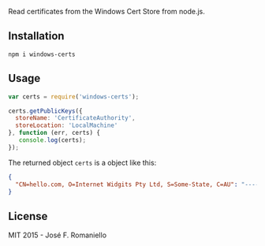 Read certificates from the Windows Cert Store from node.js.

## Installation

```
npm i windows-certs
```

## Usage

```javascript
var certs = require('windows-certs');

certs.getPublicKeys({
  storeName: 'CertificateAuthority',
  storeLocation: 'LocalMachine'
}, function (err, certs) {
   console.log(certs);
});
```

The returned object `certs` is a object like this:

```json
{
  "CN=hello.com, O=Internet Widgits Pty Ltd, S=Some-State, C=AU": "-----BEGIN CERTIFICATE-----\nMIID9DCCAtygAwIBAgIJANWBEUdUZOlPMA0GCSqGSIb3DQEBBQUAMFkxCzAJBgNV..."
}
```

## License

MIT 2015 - José F. Romaniello